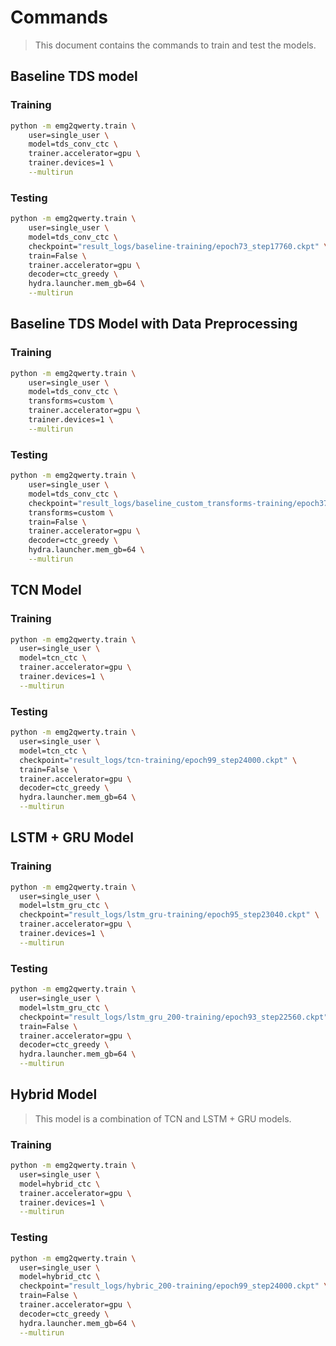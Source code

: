 # Commands

> This document contains the commands to train and test the models.

## Baseline TDS model

### Training

```bash
python -m emg2qwerty.train \
    user=single_user \
    model=tds_conv_ctc \
    trainer.accelerator=gpu \
    trainer.devices=1 \
    --multirun
```

### Testing

```bash
python -m emg2qwerty.train \
    user=single_user \
    model=tds_conv_ctc \
    checkpoint="result_logs/baseline-training/epoch73_step17760.ckpt" \
    train=False \
    trainer.accelerator=gpu \
    decoder=ctc_greedy \
    hydra.launcher.mem_gb=64 \
    --multirun
```

## Baseline TDS Model with Data Preprocessing

### Training

```bash
python -m emg2qwerty.train \
    user=single_user \
    model=tds_conv_ctc \
    transforms=custom \
    trainer.accelerator=gpu \
    trainer.devices=1 \
    --multirun
```

### Testing

```bash
python -m emg2qwerty.train \
    user=single_user \
    model=tds_conv_ctc \
    checkpoint="result_logs/baseline_custom_transforms-training/epoch37_step9120.ckpt" \
    transforms=custom \
    train=False \
    trainer.accelerator=gpu \
    decoder=ctc_greedy \
    hydra.launcher.mem_gb=64 \
    --multirun
```

## TCN Model

### Training

```bash
python -m emg2qwerty.train \
  user=single_user \
  model=tcn_ctc \
  trainer.accelerator=gpu \
  trainer.devices=1 \
  --multirun
```

### Testing

```bash
python -m emg2qwerty.train \
  user=single_user \
  model=tcn_ctc \
  checkpoint="result_logs/tcn-training/epoch99_step24000.ckpt" \
  train=False \
  trainer.accelerator=gpu \
  decoder=ctc_greedy \
  hydra.launcher.mem_gb=64 \
  --multirun
```

## LSTM + GRU Model

### Training

```bash
python -m emg2qwerty.train \
  user=single_user \
  model=lstm_gru_ctc \
  checkpoint="result_logs/lstm_gru-training/epoch95_step23040.ckpt" \
  trainer.accelerator=gpu \
  trainer.devices=1 \
  --multirun
```

### Testing

```bash
python -m emg2qwerty.train \
  user=single_user \
  model=lstm_gru_ctc \
  checkpoint="result_logs/lstm_gru_200-training/epoch93_step22560.ckpt" \
  train=False \
  trainer.accelerator=gpu \
  decoder=ctc_greedy \
  hydra.launcher.mem_gb=64 \
  --multirun
```

## Hybrid Model

> This model is a combination of TCN and LSTM + GRU models.

### Training

```bash
python -m emg2qwerty.train \
  user=single_user \
  model=hybrid_ctc \
  trainer.accelerator=gpu \
  trainer.devices=1 \
  --multirun
```

### Testing

```bash
python -m emg2qwerty.train \
  user=single_user \
  model=hybrid_ctc \
  checkpoint="result_logs/hybric_200-training/epoch99_step24000.ckpt" \
  train=False \
  trainer.accelerator=gpu \
  decoder=ctc_greedy \
  hydra.launcher.mem_gb=64 \
  --multirun
```
